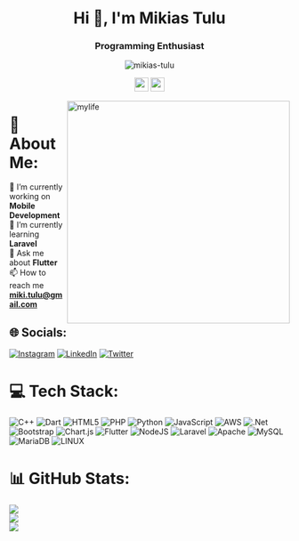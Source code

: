 
<h1 align="center">Hi 👋, I'm Mikias Tulu</h1>
<h3 align="center">Programming Enthusiast</h3>
<p align="center"> <img src="https://komarev.com/ghpvc/?username=mikias-tulu&label=Profile%20views&color=0e75b6&style=flat" alt="mikias-tulu" /> 
</p>
<p align="center"><a target="_blank" href="https://mikias-tulu.netlify.app/"><img src="https://img.shields.io/badge/Visit%20My%20Portfolio%20site-A4373A?&style=for-the-badge&logo=exercism&logoColor=white" height=25></a>
<a target="_blank" href="https://mikias-tulu.netlify.app/resume/resume.pdf"><img src="https://img.shields.io/badge/Download%20My%20Resume-78b3df?style=for-the-badge" height=25></a>
</p>
<img align="right" alt="mylife" width ="400" src="https://cdn.dribbble.com/users/461802/screenshots/4753031/media/5c394506444d16d39a64d87b07dcbf21.gif">





# 💫 About Me:
🔭 I’m currently working on **Mobile Development**<br>🌱 I’m currently learning **Laravel**<br>💬 Ask me about **Flutter**<br> 📫 How to reach me **miki.tulu@gmail.com**


## 🌐 Socials:
[![Instagram](https://img.shields.io/badge/Instagram-%23E4405F.svg?logo=Instagram&logoColor=white)](https://instagram.com/mikitulu) [![LinkedIn](https://img.shields.io/badge/LinkedIn-%230077B5.svg?logo=linkedin&logoColor=white)](https://linkedin.com/in/mikias-tulu) [![Twitter](https://img.shields.io/badge/Twitter-%231DA1F2.svg?logo=Twitter&logoColor=white)](https://twitter.com/mikitulu07) 

# 💻 Tech Stack:
![C++](https://img.shields.io/badge/c++-%2300599C.svg?style=for-the-badge&logo=c%2B%2B&logoColor=white) ![Dart](https://img.shields.io/badge/dart-%230175C2.svg?style=for-the-badge&logo=dart&logoColor=white) ![HTML5](https://img.shields.io/badge/html5-%23E34F26.svg?style=for-the-badge&logo=html5&logoColor=white) ![PHP](https://img.shields.io/badge/php-%23777BB4.svg?style=for-the-badge&logo=php&logoColor=white) ![Python](https://img.shields.io/badge/python-3670A0?style=for-the-badge&logo=python&logoColor=ffdd54) ![JavaScript](https://img.shields.io/badge/javascript-%23323330.svg?style=for-the-badge&logo=javascript&logoColor=%23F7DF1E) ![AWS](https://img.shields.io/badge/AWS-%23FF9900.svg?style=for-the-badge&logo=amazon-aws&logoColor=white) ![.Net](https://img.shields.io/badge/.NET-5C2D91?style=for-the-badge&logo=.net&logoColor=white) ![Bootstrap](https://img.shields.io/badge/bootstrap-%23563D7C.svg?style=for-the-badge&logo=bootstrap&logoColor=white) ![Chart.js](https://img.shields.io/badge/chart.js-F5788D.svg?style=for-the-badge&logo=chart.js&logoColor=white) ![Flutter](https://img.shields.io/badge/Flutter-%2302569B.svg?style=for-the-badge&logo=Flutter&logoColor=white) ![NodeJS](https://img.shields.io/badge/node.js-6DA55F?style=for-the-badge&logo=node.js&logoColor=white) ![Laravel](https://img.shields.io/badge/laravel-%23FF2D20.svg?style=for-the-badge&logo=laravel&logoColor=white) ![Apache](https://img.shields.io/badge/apache-%23D42029.svg?style=for-the-badge&logo=apache&logoColor=white) ![MySQL](https://img.shields.io/badge/mysql-%2300f.svg?style=for-the-badge&logo=mysql&logoColor=white) ![MariaDB](https://img.shields.io/badge/MariaDB-003545?style=for-the-badge&logo=mariadb&logoColor=white) ![LINUX](https://img.shields.io/badge/Linux-FCC624?style=for-the-badge&logo=linux&logoColor=black)
# 📊 GitHub Stats:
![](https://github-readme-stats.vercel.app/api?username=mikias-tulu&theme=tokyonight&hide_border=false&include_all_commits=true&count_private=true)<br/>
![](https://github-readme-streak-stats.herokuapp.com/?user=mikias-tulu&theme=tokyonight&hide_border=false)<br/>
![](https://github-readme-stats.vercel.app/api/top-langs/?username=mikias-tulu&theme=tokyonight&hide_border=false&include_all_commits=true&count_private=true&layout=compact)

